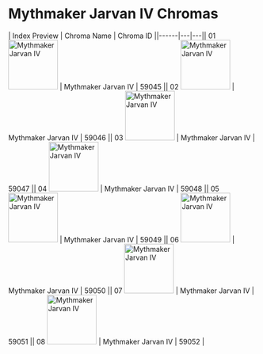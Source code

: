 # Mythmaker Jarvan IV Chromas

| Index  Preview | Chroma Name | Chroma ID ||------|---|---|| 01  <img src='https://raw.communitydragon.org/latest/plugins/rcp-be-lol-game-data/global/default/v1/champion-chroma-images/59/59045.png' alt='Mythmaker Jarvan IV' width='100'> | Mythmaker Jarvan IV | 59045 || 02  <img src='https://raw.communitydragon.org/latest/plugins/rcp-be-lol-game-data/global/default/v1/champion-chroma-images/59/59046.png' alt='Mythmaker Jarvan IV' width='100'> | Mythmaker Jarvan IV | 59046 || 03  <img src='https://raw.communitydragon.org/latest/plugins/rcp-be-lol-game-data/global/default/v1/champion-chroma-images/59/59047.png' alt='Mythmaker Jarvan IV' width='100'> | Mythmaker Jarvan IV | 59047 || 04  <img src='https://raw.communitydragon.org/latest/plugins/rcp-be-lol-game-data/global/default/v1/champion-chroma-images/59/59048.png' alt='Mythmaker Jarvan IV' width='100'> | Mythmaker Jarvan IV | 59048 || 05  <img src='https://raw.communitydragon.org/latest/plugins/rcp-be-lol-game-data/global/default/v1/champion-chroma-images/59/59049.png' alt='Mythmaker Jarvan IV' width='100'> | Mythmaker Jarvan IV | 59049 || 06  <img src='https://raw.communitydragon.org/latest/plugins/rcp-be-lol-game-data/global/default/v1/champion-chroma-images/59/59050.png' alt='Mythmaker Jarvan IV' width='100'> | Mythmaker Jarvan IV | 59050 || 07  <img src='https://raw.communitydragon.org/latest/plugins/rcp-be-lol-game-data/global/default/v1/champion-chroma-images/59/59051.png' alt='Mythmaker Jarvan IV' width='100'> | Mythmaker Jarvan IV | 59051 || 08  <img src='https://raw.communitydragon.org/latest/plugins/rcp-be-lol-game-data/global/default/v1/champion-chroma-images/59/59052.png' alt='Mythmaker Jarvan IV' width='100'> | Mythmaker Jarvan IV | 59052 |